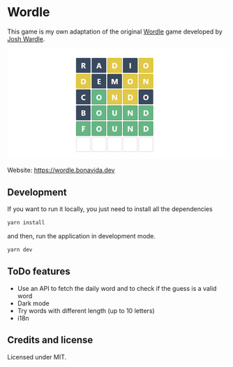 # Wordle

This game is my own adaptation of the original [Wordle](https://www.powerlanguage.co.uk/wordle/) game developed by [Josh Wardle](https://www.powerlanguage.co.uk/).

[![Wordle](src/static/board.png)](https://wordle.bonavida.dev)

Website: https://wordle.bonavida.dev

## Development

If you want to run it locally, you just need to install all the dependencies

```bash
yarn install
```

and then, run the application in development mode.

```bash
yarn dev
```

## ToDo features

- Use an API to fetch the daily word and to check if the guess is a valid word
- Dark mode
- Try words with different length (up to 10 letters)
- i18n

## Credits and license

Licensed under MIT.
